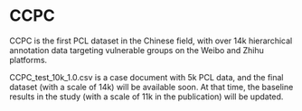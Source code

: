 # CCPC
CCPC is the first  PCL dataset in the Chinese field, with over 14k hierarchical annotation data targeting vulnerable groups on the Weibo and Zhihu platforms.

CCPC_test_10k_1.0.csv is a case document with 5k PCL data, and the final dataset (with a scale of 14k) will be available soon. At that time, the baseline results in the study (with a scale of 11k in the publication) will be updated.

